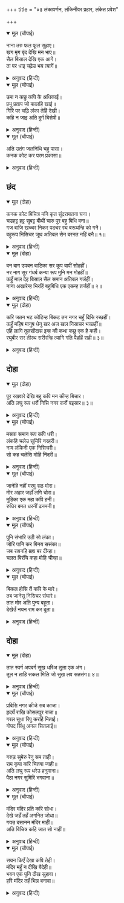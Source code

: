 +++
title = "०३ लंकावर्णन, लंकिनीवर प्रहार, लंकेत प्रवेश"

+++


<details open><summary>मूल (चौपाई)</summary>

नाना तरु फल फूल सुहाए।  
खग मृग बृंद देखि मन भाए॥  
सैल बिसाल देखि एक आगें।  
ता पर धाइ चढ़ेउ भय त्यागें॥
</details>

<details><summary>अनुवाद (हिन्दी)</summary>

त्या वनात अनेक प्रकारचे वृक्ष फळा-फुलांनी बहरलेले होते. ते फार शोभून दिसत होते. तेथील पशु-पक्ष्यांचे समूह पाहून हनुमानाचे मन प्रसन्न होऊन गेले. त्याला समोर एक विशाल पर्वत दिसला. तो निर्भयपणे उडी मारून त्या पर्वतावर चढला.॥ ४॥
</details>

<details open><summary>मूल (चौपाई)</summary>

उमा न कछु कपि कै अधिकाई।  
प्रभु प्रताप जो कालहि खाई॥  
गिरि पर चढ़ि लंका तेहिं देखी।  
कहि न जाइ अति दुर्ग बिसेषी॥
</details>

<details><summary>अनुवाद (हिन्दी)</summary>

शिव म्हणतात, ‘हे उमे, यामध्ये वानर हनुमानाचा काही मोठेपणा नाही. जो काळाचाही काळ आहे, त्या प्रभू रामांचा हा प्रताप होता. हनुमानाने पर्वतावर चढून लंका पाहिली. त्याने विचार केला की, हा किल्ला कल्पनेहून फारच मोठा आहे.॥ ५॥
</details>

<details open><summary>मूल (चौपाई)</summary>

अति उतंग जलनिधि चहु पासा।  
कनक कोट कर परम प्रकासा॥
</details>

<details><summary>अनुवाद (हिन्दी)</summary>

तो अत्यंत उंच होता. त्याच्या चारी बाजूंना समुद्र होता. किल्‍ल्याच्या सोन्याच्या तटबंदीचा मोठा प्रकाश पसरलेला होता.॥ ६॥
</details>

## छंद


<details open><summary>मूल (दोहा)</summary>

कनक कोट बिचित्र मनि कृत सुंदरायतना घना।  
चउहट्ट हट्ट सुबट्ट बीथीं चारु पुर बहु बिधि बना॥  
गज बाजि खच्चर निकर पदचर रथ बरूथन्हि को गनै।  
बहुरूप निसिचर जूथ अतिबल सेन बरनत नहिं बनै॥ १॥
</details>

<details><summary>अनुवाद (हिन्दी)</summary>

ती चित्रविचित्र रत्नांनी जडविलेली सोन्याची तटबंदी होती. तिच्या आतल्या बाजूस सुंदर सुंदर घरे होती. तेथे चौक, बाजार, सुंदर मार्ग व गल्ली-बोळ होते. सुंदर नगर नाना प्रकारे सजविलेले होते. हत्ती, घोडे व खेचरांच्या झुंडी, तसेच पायदळ आणि रथांचे समूह यांची गणना कोण करू शकेल? अनेक रूपांमध्ये राक्षसांची सैन्यदले होती आणि त्या बलवान सेनेचे वर्णन करणेच कठीण.॥ १॥
</details>

<details open><summary>मूल (दोहा)</summary>

बन बाग उपबन बाटिका सर कूप बापीं सोहहीं।  
नर नाग सुर गंधर्ब कन्या रूप मुनि मन मोहहीं॥  
कहुँ माल देह बिसाल सैल समान अतिबल गर्जहीं।  
नाना अखारेन्ह भिरहिं बहुबिधि एक एकन्ह तर्जहीं॥ २॥
</details>

<details><summary>अनुवाद (हिन्दी)</summary>

वने, बागा, उपवने, फुलवाडॺा, तलाव, विहिरी आणि आड शोभत होते. मनुष्यकन्या, नागकन्या, देवकन्या व गंधर्वकन्या या आपल्या सौंदर्याने मुनींच्या मनालाही भुरळ पाडणाऱ्या होत्या. कुठे पर्वतासारख्या विशाल शरीराचे बलवान मल्ल गर्जना करीत होते. ते अनेक आखाडॺांमध्ये अनेक प्रकारे एकमेकांशी भिडून आव्हान देत होते.॥ २॥
</details>

<details open><summary>मूल (दोहा)</summary>

करि जतन भट कोटिन्ह बिकट तन नगर चहुँ दिसि रच्छहीं।  
कहुँ महिष मानुष धेनु खर अज खल निसाचर भच्छहीं॥  
एहि लागि तुलसीदास इन्ह की कथा कछु एक है कही।  
रघुबीर सर तीरथ सरीरन्हि त्यागि गति पैहहिं सही॥ ३॥
</details>

<details><summary>अनुवाद (हिन्दी)</summary>

भयानक शरीराचे कोटॺवधी राक्षस काळजीपूर्वक नगराची चारी बाजूंनी रखवाली करीत होते. दुष्ट राक्षस कुठे म्हशी, गाई, गाढवे व बकऱ्या मारून खात होते. तुलसीदासाने हे सर्व थोडक्यात एवढॺासाठीच सांगितले आहे की, प्रभू श्रीरामांच्या बाणरूपी तीर्थामध्ये आपला देह विसर्जित करून हे सर्वजण निश्चितपणे परमगती प्राप्त करणार आहेत.॥ ३॥
</details>

## दोहा


<details open><summary>मूल (दोहा)</summary>

पुर रखवारे देखि बहु कपि मन कीन्ह बिचार।  
अति लघु रूप धरौं निसि नगर करौं पइसार॥ ३॥
</details>

<details><summary>अनुवाद (हिन्दी)</summary>

नगराचे बहुसंख्य रखवालदार पाहून हनुमानाने मनात विचार केला की, आता छोटे रूप धरावे आणि रात्रीच्या वेळी नगरात प्रवेश करावा.॥ ३॥
</details>

<details open><summary>मूल (चौपाई)</summary>

मसक समान रूप कपि धरी।  
लंकहि चलेउ सुमिरि नरहरी॥  
नाम लंकिनी एक निसिचरी।  
सो कह चलेसि मोहि निंदरी॥
</details>

<details><summary>अनुवाद (हिन्दी)</summary>

हनुमान अतिशय छोटे रूप घेऊन मनुष्यलीला करणाऱ्या श्रीरामचंद्रांचे स्मरण करून लंकेला निघाला. लंकेच्या दारावर लंकिनी नावाची एक राक्षसी रहात होती. ती म्हणाली, ‘माझी उपेक्षा करून मला न विचारता कुठे निघालास?॥ १॥
</details>

<details open><summary>मूल (चौपाई)</summary>

जानेहि नहीं मरमु सठ मोरा।  
मोर अहार जहाँ लगि चोरा॥  
मुठिका एक महा कपि हनी।  
रुधिर बमत धरनीं ढनमनी॥
</details>

<details><summary>अनुवाद (हिन्दी)</summary>

हे मूर्खा, तुला माझे रहस्य कुठे ठाऊक आहे? जितके चोर असतात, ते माझा आहार बनतात.’ हनुमानाने तिला एक ठोसा दिला, त्यामुळे ती रक्त ओकत जमिनीवर पडली.॥ २॥
</details>

<details open><summary>मूल (चौपाई)</summary>

पुनि संभारि उठी सो लंका।  
जोरि पानि कर बिनय ससंका॥  
जब रावनहि ब्रह्म बर दीन्हा।  
चलत बिरंचि कहा मोहि चीन्हा॥
</details>

<details><summary>अनुवाद (हिन्दी)</summary>

ती लंकिनी स्वतःला सावरत पुन्हा उठली आणि भीतीने हात जोडून विनंती करू लागली. ती म्हणाली, ‘ब्रह्मदेवांनी रावणाला जेव्हा वर दिला होता, तेव्हा जाताना त्यांनी मला राक्षसांच्या नाशाची खूण सांगितली होती की,॥ ३॥
</details>

<details open><summary>मूल (चौपाई)</summary>

बिकल होसि तैं कपि के मारे।  
तब जानेसु निसिचर संघारे॥  
तात मोर अति पुन्य बहूता।  
देखेउँ नयन राम कर दूता॥
</details>

<details><summary>अनुवाद (हिन्दी)</summary>

जेव्हा तू वानराने मारल्यावर व्याकूळ होशील, तेव्हा तू राक्षसांचा संहार झाला, असे समज’. मी श्रीरामचंद्रांच्या दूताला आपल्या डोळ्यांनी पाहिले, हे माझे मोठे पुण्य होय.॥ ४॥
</details>

## दोहा


<details open><summary>मूल (दोहा)</summary>

तात स्वर्ग अपबर्ग सुख धरिअ तुला एक अंग।  
तूल न ताहि सकल मिलि जो सुख लव सतसंग॥ ४॥
</details>

<details><summary>अनुवाद (हिन्दी)</summary>

हे कपिराज, स्वर्ग व मोक्ष यांचे सर्व सुख एका पारडॺात घातले, तरी ते सर्व मिळून दुसऱ्या पारडॺात ठेवलेल्या क्षणभराच्या सत्संगाच्या सुखाची बरोबरी करू शकत नाही.॥ ४॥
</details>

<details open><summary>मूल (चौपाई)</summary>

प्रबिसि नगर कीजे सब काजा।  
हृदयँ राखि कोसलपुर राजा॥  
गरल सुधा रिपु करहिं मिताई।  
गोपद सिंधु अनल सितलाई॥
</details>

<details><summary>अनुवाद (हिन्दी)</summary>

तू अयोध्यापुरीचे राजा श्रीरघुनाथ यांना हृदयात धारण करून नगरामध्ये प्रवेश कर. श्रीरामांमुळे विष अमृत बनते, शत्रू मैत्री करू लागतो, समुद्र गाईच्या खुरामुळे पडलेल्या किंचित् खड्ड्याएवढा होतो आणि अग्नीमध्ये शीतलता येते.’॥ १॥
</details>

<details open><summary>मूल (चौपाई)</summary>

गरुड़ सुमेरु रेनु सम ताही।  
राम कृपा करि चितवा जाही॥  
अति लघु रूप धरेउ हनुमाना।  
पैठा नगर सुमिरि भगवाना॥
</details>

<details><summary>अनुवाद (हिन्दी)</summary>

काकभुशुंडी म्हणतात, ‘हे गरुडा, ज्याला श्रीरामचंद्रांनी एकदा कृपा दृष्टीने पाहिले, त्याला सुमेरू पर्वत हा सुद्धा धुळिकणासारखा होतो.’ नंतर हनुमानाने छोटे रूप धारण केले आणि भगवंतांचे स्मरण करून लंकेत प्रवेश केला.॥ २॥
</details>

<details open><summary>मूल (चौपाई)</summary>

मंदिर मंदिर प्रति करि सोधा।  
देखे जहँ तहँ अगनित जोधा॥  
गयउ दसानन मंदिर माहीं।  
अति बिचित्र कहि जात सो नाहीं॥
</details>

<details><summary>अनुवाद (हिन्दी)</summary>

त्याने तेथील प्रत्येक महालाचा शोध घेतला. जिकडे-तिकडे असंख्य योद्धे होते. नंतर तो रावणाच्या महालात गेला. तो इतका विलक्षण होता की, त्याचे वर्णन करणे कठीण.॥ ३॥
</details>

<details open><summary>मूल (चौपाई)</summary>

सयन किएँ देखा कपि तेही।  
मंदिर महुँ न दीखि बैदेही॥  
भवन एक पुनि दीख सुहावा।  
हरि मंदिर तहँ भिन्न बनावा॥
</details>

<details><summary>अनुवाद (हिन्दी)</summary>

हनुमानाने रावण झोपलेला पाहिला. परंतु महालात जानकी दिसली नाही. नंतर एक सुंदर महाल दिसला. तेथे भगवंतांचे एक स्वतंत्र मंदिर होते.॥ ४॥
</details>
